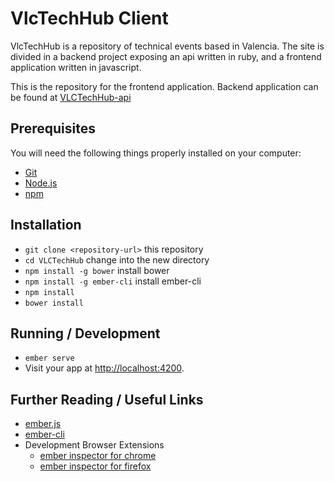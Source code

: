# VlcTechHub Client

VlcTechHub is a repository of technical events based in Valencia.
The site is divided in a backend project exposing an api written in ruby, and a frontend application written in javascript.

This is the repository for the frontend application. Backend application can be found at [VLCTechHub-api](https://github.com/VLCTechHub/VLCTechHub-api)

## Prerequisites

You will need the following things properly installed on your computer:

* [Git](http://git-scm.com/)
* [Node.js](http://nodejs.org/)
* [npm](https://www.npmjs.com/)


## Installation

* `git clone <repository-url>` this repository
* `cd VLCTechHub` change into the new directory
* `npm install -g bower` install bower
* `npm install -g ember-cli` install ember-cli
* `npm install`
* `bower install`

## Running / Development

* `ember serve`
* Visit your app at [http://localhost:4200](http://localhost:4200).


## Further Reading / Useful Links

* [ember.js](http://emberjs.com/)
* [ember-cli](http://www.ember-cli.com/)
* Development Browser Extensions
  * [ember inspector for chrome](https://chrome.google.com/webstore/detail/ember-inspector/bmdblncegkenkacieihfhpjfppoconhi)
  * [ember inspector for firefox](https://addons.mozilla.org/en-US/firefox/addon/ember-inspector/)

